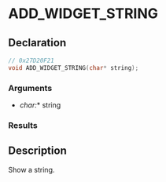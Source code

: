 # ADD_WIDGET_STRING

## Declaration
```cpp
// 0x27D20F21
void ADD_WIDGET_STRING(char* string);
```

### Arguments
- **char*:** string

### Results

## Description
Show a string.